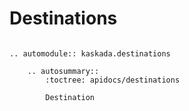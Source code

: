 # Destinations

```{eval-rst}

.. automodule:: kaskada.destinations

    .. autosummary::
        :toctree: apidocs/destinations

        Destination
```
